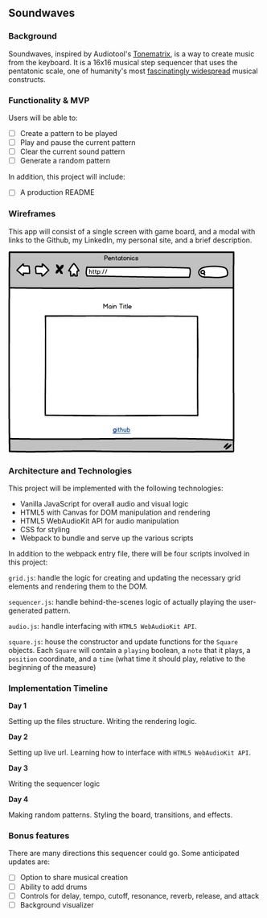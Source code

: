 ## Soundwaves

### Background  

Soundwaves, inspired by Audiotool's [Tonematrix](http://www.tonematrix.audiotool.com), is a way to create music from the keyboard. It is a 16x16 musical step sequencer that uses the pentatonic scale, one of humanity's most [fascinatingly widespread](https://www.youtube.com/watch?v=ne6tB2KiZuk) musical constructs.

### Functionality & MVP  

Users will be able to:

- [ ] Create a pattern to be played
- [ ] Play and pause the current pattern
- [ ] Clear the current sound pattern
- [ ] Generate a random pattern

In addition, this project will include:

- [ ] A production README

### Wireframes

This app will consist of a single screen with game board, and a modal with links to the Github, my LinkedIn, my personal site, and a brief description.

![wireframes](Wireframes/Main.png)

### Architecture and Technologies

This project will be implemented with the following technologies:

- Vanilla JavaScript for overall audio and visual logic
- HTML5 with Canvas for DOM manipulation and rendering
- HTML5 WebAudioKit API for audio manipulation
- CSS for styling
- Webpack to bundle and serve up the various scripts

In addition to the webpack entry file, there will be four scripts involved in this project:

`grid.js`: handle the logic for creating and updating the necessary grid elements and rendering them to the DOM.

`sequencer.js`: handle behind-the-scenes logic of actually playing the user-generated pattern.

`audio.js`: handle interfacing with `HTML5 WebAudioKit API`.

`square.js`: house the constructor and update functions for the `Square` objects.  Each `Square` will contain a `playing` boolean, a `note` that it plays, a `position` coordinate, and a `time` (what time it should play, relative to the beginning of the measure)


### Implementation Timeline

**Day 1**

Setting up the files structure. Writing the rendering logic.

**Day 2**

Setting up live url. Learning how to interface with `HTML5 WebAudioKit API`. 

**Day 3**

Writing the sequencer logic


**Day 4**

Making random patterns. Styling the board, transitions, and effects.


### Bonus features

There are many directions this sequencer could go.  Some anticipated updates are:

- [ ] Option to share musical creation
- [ ] Ability to add drums
- [ ] Controls for delay, tempo, cutoff, resonance, reverb, release, and attack
- [ ] Background visualizer

